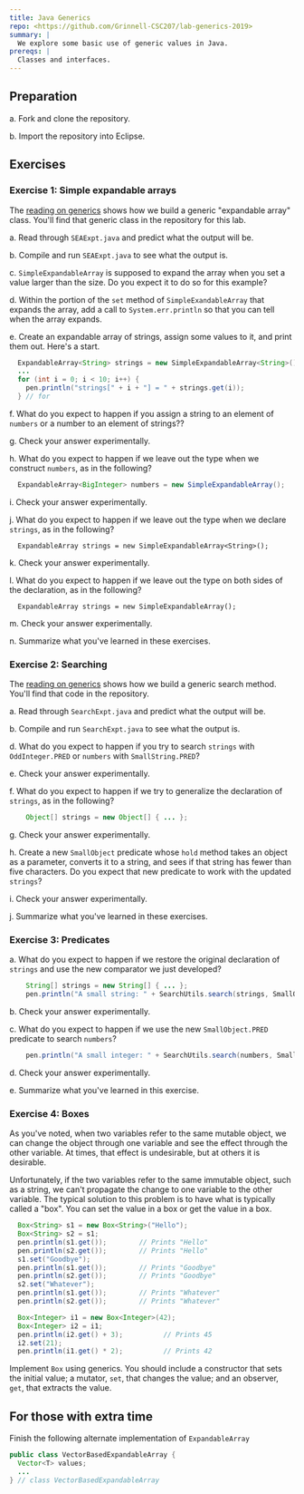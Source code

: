 ```yaml
---
title: Java Generics
repo: <https://github.com/Grinnell-CSC207/lab-generics-2019>
summary: |
  We explore some basic use of generic values in Java.
prereqs: |
  Classes and interfaces.
---
```


Preparation
-----------

a. Fork and clone the repository.

b. Import the repository into Eclipse.

Exercises
---------

### Exercise 1: Simple expandable arrays

The [reading on generics](../readings/generics.html)
shows how we build a generic "expandable array" class.
You'll find that generic class in the repository for this lab.

a. Read through `SEAExpt.java` and predict what the output
will be.

b. Compile and run `SEAExpt.java` to see what the output is.

c. `SimpleExpandableArray` is supposed to expand the array when
you set a value larger than the size.  Do you expect it to do
so for this example?

d.  Within the portion of the `set` method of `SimpleExandableArray`
that expands the array, add a call to `System.err.println` so that
you can tell when the array expands.

e. Create an expandable array of strings, assign some values to it,
and print them out.  Here's a start.

```java
  ExpandableArray<String> strings = new SimpleExpandableArray<String>();
  ...
  for (int i = 0; i < 10; i++) {
    pen.println("strings[" + i + "] = " + strings.get(i));
  } // for
```

f. What do you expect to happen if you assign a string to an element
of `numbers` or a number to an element of strings??

g. Check your answer experimentally.

h. What do you expect to happen if we leave out the type when we
construct `numbers`, as in the following?

```java
  ExpandableArray<BigInteger> numbers = new SimpleExpandableArray();
```

i. Check your answer experimentally.

j. What do you expect to happen if we leave out the type when we
declare `strings`, as in the following?

```
  ExpandableArray strings = new SimpleExpandableArray<String>();
```

k. Check your answer experimentally.

l. What do you expect to happen if we leave out the type on both
sides of the declaration, as in the following?

```
  ExpandableArray strings = new SimpleExpandableArray();
```

m. Check your answer experimentally.

n. Summarize what you've learned in these exercises.

### Exercise 2: Searching

The [reading on generics](../readings/generics.html) shows how we
build a generic search method.  You'll find that code in the
repository.

a. Read through `SearchExpt.java` and predict what the output
will be.

b. Compile and run `SearchExpt.java` to see what the output is.

d. What do you expect to happen if you try to search `strings`
with `OddInteger.PRED` or `numbers` with `SmallString.PRED`?

e. Check your answer experimentally.

f. What do you expect to happen if we try to generalize the
declaration of `strings`, as in the following?

```java
    Object[] strings = new Object[] { ... };
```

g. Check your answer experimentally.

h. Create a new `SmallObject` predicate whose `hold` method takes
an object as a parameter, converts it to a string, and sees if that
string has fewer than five characters.  Do you expect that new
predicate to work with the updated `strings`?

i. Check your answer experimentally.

j. Summarize what you've learned in these exercises.

### Exercise 3: Predicates

a. What do you expect to happen if we restore the original
declaration of `strings` and use the new comparator we just 
developed?

```java
    String[] strings = new String[] { ... };
    pen.println("A small string: " + SearchUtils.search(strings, SmallObject.PRED));
```

b. Check your answer experimentally.

c. What do you expect to happen if we use the new `SmallObject.PRED`
predicate to search `numbers`?

```java
    pen.println("A small integer: " + SearchUtils.search(numbers, SmallObject.PRED));
```

d. Check your answer experimentally.

e. Summarize what you've learned in this exercise.

### Exercise 4: Boxes

As you've noted, when two variables refer to the same mutable object,
we can change the object through one variable and see the effect 
through the other variable.  At times, that effect is undesirable, but
at others it is desirable.

Unfortunately, if the two variables refer to the same immutable object,
such as a string, we can't propagate the change to one variable to the
other variable.  The typical solution to this problem is to have
what is typically called a "box".  You can set the value
in a box or get the value in a box.

```java
  Box<String> s1 = new Box<String>("Hello");
  Box<String> s2 = s1;
  pen.println(s1.get());        // Prints "Hello"
  pen.println(s2.get());        // Prints "Hello"
  s1.set("Goodbye");
  pen.println(s1.get());        // Prints "Goodbye"
  pen.println(s2.get());        // Prints "Goodbye"
  s2.set("Whatever");
  pen.println(s1.get());        // Prints "Whatever"
  pen.println(s2.get());        // Prints "Whatever"

  Box<Integer> i1 = new Box<Integer>(42);
  Box<Integer> i2 = i1;
  pen.println(i2.get() + 3);          // Prints 45
  i2.set(21);
  pen.println(i1.get() * 2);          // Prints 42
```

Implement `Box` using generics.  You should include a
constructor that sets the initial value; a mutator, `set`,
that changes the value; and an observer, `get`, that extracts
the value.

For those with extra time
-------------------------

Finish the following alternate implementation of
`ExpandableArray`

```java
public class VectorBasedExpandableArray {
  Vector<T> values;
  ...
} // class VectorBasedExpandableArray
```

